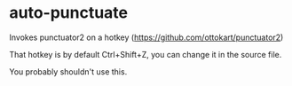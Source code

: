 # auto-punctuate

Invokes punctuator2 on a hotkey (https://github.com/ottokart/punctuator2)

That hotkey is by default Ctrl+Shift+Z, you can change it in the source file.

You probably shouldn't use this.
